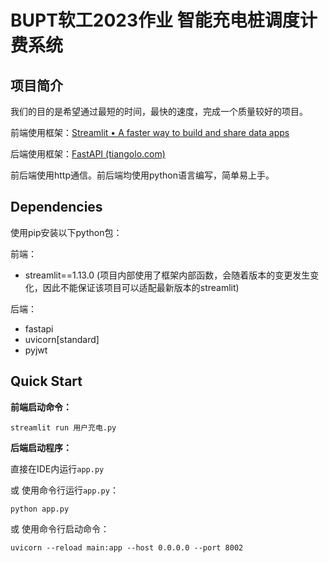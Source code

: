 # BUPT软工2023作业 智能充电桩调度计费系统



## 项目简介

我们的目的是希望通过最短的时间，最快的速度，完成一个质量较好的项目。

前端使用框架：[Streamlit • A faster way to build and share data apps](https://streamlit.io/)

后端使用框架：[FastAPI (tiangolo.com)](https://fastapi.tiangolo.com/zh/)

前后端使用http通信。前后端均使用python语言编写，简单易上手。



## Dependencies

使用pip安装以下python包：

前端：

- streamlit==1.13.0 (项目内部使用了框架内部函数，会随着版本的变更发生变化，因此不能保证该项目可以适配最新版本的streamlit)

后端：

- fastapi
- uvicorn[standard]
- pyjwt



## Quick Start

**前端启动命令：**

```
streamlit run 用户充电.py
```

**后端启动程序：**

直接在IDE内运行`app.py`

或 使用命令行运行`app.py`：

```
python app.py
```

或 使用命令行启动命令：

```
uvicorn --reload main:app --host 0.0.0.0 --port 8002
```

